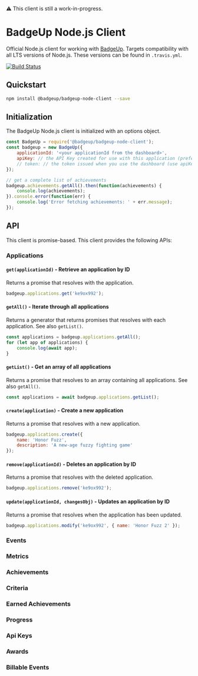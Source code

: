 :warning: This client is still a work-in-progress.

# BadgeUp Node.js Client
Official Node.js client for working with [BadgeUp](https://www.badgeup.io/). Targets compatibility with all LTS versions of Node.js. These versions can be found in `.travis.yml`.

[![Build Status](https://travis-ci.org/BadgeUp/badgeup-node-client.svg?branch=master)](https://travis-ci.org/BadgeUp/badgeup-node-client)

## Quickstart

```sh
npm install @badgeup/badgeup-node-client --save
```

## Initialization
The BadgeUp Node.js client is initialized with an options object.
```js
const BadgeUp = require('@badgeup/badgeup-node-client');
const badgeup = new BadgeUp({
    applicationId: '<your applicationId from the dashboard>',
    apiKey: // the API Key created for use with this application (preferred)
    // token: // the token issued when you use the dashboard (use apiKey if possible)
});

// get a complete list of achievements
badgeup.achievements.getAll().then(function(achievements) {
    console.log(achievements);
}).console.error(function(err) {
    console.log('Error fetching achievements: ' + err.message);
});
```

## API

This client is promise-based. This client provides the following APIs:

### Applications

#### `get(applicationId)` - Retrieve an application by ID
Returns a promise that resolves with the application.

```js
badgeup.applications.get('ke9ox992');
```

#### `getAll()` - Iterate through all applications
Returns a generator that returns promises that resolves with each application. See also `getList()`.

```js
const applications = badgeup.applications.getAll();
for (let app of applications) {
    console.log(await app);
}
```

#### `getList()` - Get an array of all applications
Returns a promise that resolves to an array containing all applications. See also `getAll()`.

```js
const applications = await badgeup.applications.getList();
```

#### `create(application)` - Create a new application
Returns a promise that resolves with a new application.

```js
badgeup.applications.create({
    name: 'Honor Fuzz',
    description: 'A new-age fuzzy fighting game'
});
```

#### `remove(applicationId)` - Deletes an application by ID
Returns a promise that resolves with the deleted application.
```js
badgeup.applications.remove('ke9ox992');
```

#### `update(applicationId, changesObj)` - Updates an application by ID
Returns a promise that resolves when the application has been updated.
```js
badgeup.applications.modify('ke9ox992', { name: 'Honor Fuzz 2' });
```

### Events

### Metrics

### Achievements

### Criteria

### Earned Achievements

### Progress

### Api Keys

### Awards

### Billable Events
